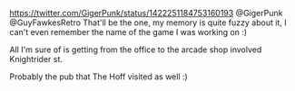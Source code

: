 https://twitter.com/GigerPunk/status/1422251184753160193 @GigerPunk @GuyFawkesRetro That'll be the one, my memory is quite fuzzy about it, I can't even remember the name of the game I was working on :)

All I'm sure of is getting from the office to the arcade shop involved Knightrider st.

Probably the pub that The Hoff visited as well :)